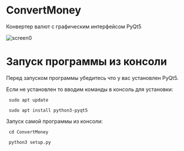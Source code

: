 # ConvertMoney
Конвертер валют с графическим интерфейсом PyQt5

![screen0](https://user-images.githubusercontent.com/36957591/134535906-a72afa66-d939-403a-a2f3-1bbfd7f2915f.png)


# Запуск программы из консоли

Перед запуском программы убедитесь что у вас установлен PyQt5.

Если не установлен то вводим команды в консоль для установки:
```
 sudo apt update

 sudo apt install python3-pyqt5
```

Запуск самой программы из консоли:
```
 cd ConvertMoney

 python3 setup.py
```
